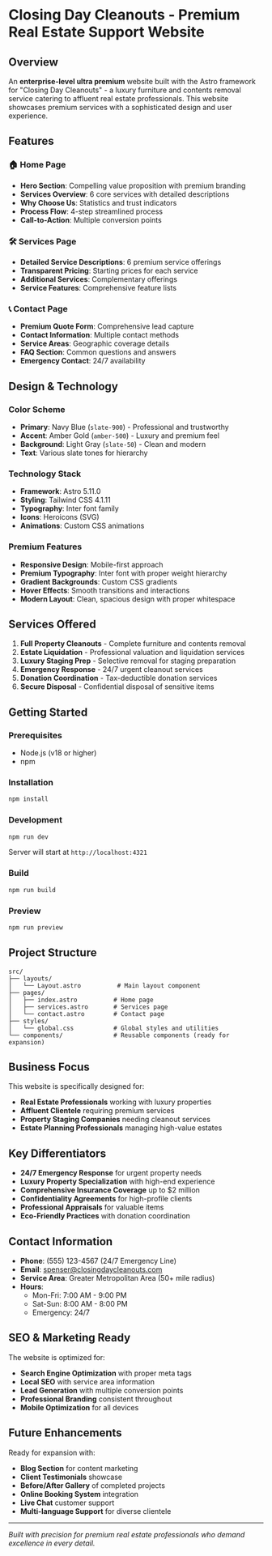 # Closing Day Cleanouts - Premium Real Estate Support Website

## Overview

An **enterprise-level ultra premium** website built with the Astro framework for "Closing Day Cleanouts" - a luxury furniture and contents removal service catering to affluent real estate professionals. This website showcases premium services with a sophisticated design and user experience.

## Features

### 🏠 **Home Page**
- **Hero Section**: Compelling value proposition with premium branding
- **Services Overview**: 6 core services with detailed descriptions
- **Why Choose Us**: Statistics and trust indicators
- **Process Flow**: 4-step streamlined process
- **Call-to-Action**: Multiple conversion points

### 🛠️ **Services Page**
- **Detailed Service Descriptions**: 6 premium service offerings
- **Transparent Pricing**: Starting prices for each service
- **Additional Services**: Complementary offerings
- **Service Features**: Comprehensive feature lists

### 📞 **Contact Page**
- **Premium Quote Form**: Comprehensive lead capture
- **Contact Information**: Multiple contact methods
- **Service Areas**: Geographic coverage details
- **FAQ Section**: Common questions and answers
- **Emergency Contact**: 24/7 availability

## Design & Technology

### **Color Scheme**
- **Primary**: Navy Blue (`slate-900`) - Professional and trustworthy
- **Accent**: Amber Gold (`amber-500`) - Luxury and premium feel
- **Background**: Light Gray (`slate-50`) - Clean and modern
- **Text**: Various slate tones for hierarchy

### **Technology Stack**
- **Framework**: Astro 5.11.0
- **Styling**: Tailwind CSS 4.1.11
- **Typography**: Inter font family
- **Icons**: Heroicons (SVG)
- **Animations**: Custom CSS animations

### **Premium Features**
- **Responsive Design**: Mobile-first approach
- **Premium Typography**: Inter font with proper weight hierarchy
- **Gradient Backgrounds**: Custom CSS gradients
- **Hover Effects**: Smooth transitions and interactions
- **Modern Layout**: Clean, spacious design with proper whitespace

## Services Offered

1. **Full Property Cleanouts** - Complete furniture and contents removal
2. **Estate Liquidation** - Professional valuation and liquidation services
3. **Luxury Staging Prep** - Selective removal for staging preparation
4. **Emergency Response** - 24/7 urgent cleanout services
5. **Donation Coordination** - Tax-deductible donation services
6. **Secure Disposal** - Confidential disposal of sensitive items

## Getting Started

### Prerequisites
- Node.js (v18 or higher)
- npm

### Installation
```bash
npm install
```

### Development
```bash
npm run dev
```
Server will start at `http://localhost:4321`

### Build
```bash
npm run build
```

### Preview
```bash
npm run preview
```

## Project Structure

```
src/
├── layouts/
│   └── Layout.astro          # Main layout component
├── pages/
│   ├── index.astro          # Home page
│   ├── services.astro       # Services page
│   └── contact.astro        # Contact page
├── styles/
│   └── global.css           # Global styles and utilities
└── components/              # Reusable components (ready for expansion)
```

## Business Focus

This website is specifically designed for:
- **Real Estate Professionals** working with luxury properties
- **Affluent Clientele** requiring premium services
- **Property Staging Companies** needing cleanout services
- **Estate Planning Professionals** managing high-value estates

## Key Differentiators

- **24/7 Emergency Response** for urgent property needs
- **Luxury Property Specialization** with high-end experience
- **Comprehensive Insurance Coverage** up to $2 million
- **Confidentiality Agreements** for high-profile clients
- **Professional Appraisals** for valuable items
- **Eco-Friendly Practices** with donation coordination

## Contact Information

- **Phone**: (555) 123-4567 (24/7 Emergency Line)
- **Email**: spenser@closingdaycleanouts.com
- **Service Area**: Greater Metropolitan Area (50+ mile radius)
- **Hours**: 
  - Mon-Fri: 7:00 AM - 9:00 PM
  - Sat-Sun: 8:00 AM - 8:00 PM
  - Emergency: 24/7

## SEO & Marketing Ready

The website is optimized for:
- **Search Engine Optimization** with proper meta tags
- **Local SEO** with service area information
- **Lead Generation** with multiple conversion points
- **Professional Branding** consistent throughout
- **Mobile Optimization** for all devices

## Future Enhancements

Ready for expansion with:
- **Blog Section** for content marketing
- **Client Testimonials** showcase
- **Before/After Gallery** of completed projects
- **Online Booking System** integration
- **Live Chat** customer support
- **Multi-language Support** for diverse clientele

---

*Built with precision for premium real estate professionals who demand excellence in every detail.*

